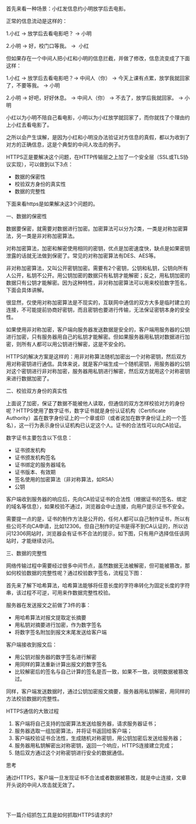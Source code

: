 首先来看一种场景：小红发信息约小明放学后去电影。

正常的信息流动是这样的：

1.小红 -> 放学后去看电影吧？ -> 小明

2.小明 -> 好，校门口等我。 ->  小红

但如果存在一个中间人把小红和小明的信息拦截，并做了修改，信息流变成了下面这样：

1.小红 -> 放学后去看电影吧？-> 中间人（你） -> 今天上课有点累，放学我就回家了，不要等我。 -> 小明

2.小明 -> 好吧，好好休息。 -> 中间人（你） -> 不去了，放学后我就回家。 -> 小明

小红以为小明不陪自己看电影，小明以为小红放学就回家了，而你就找了个理由约上小红去看电影了。

之所以会产生误解，是因为小红和小明没办法验证对方信息的真假，都以为收到了对方的正确信息，这是个典型的中间人攻击的例子。

HTTPS正是要解决这个问题，在HTTP传输层之上加了一个安全层（SSL或TLS协议实现），可以做到以下3点：

- 数据的保密性 
- 校验双方身份的真实性
- 数据的完整性

下面来看https是如果解决这3个问题的。

一、数据的保密性

数据要保密，就需要对数据进行加密。加密算法可以分为2类，一类是对称加密算法，另一类是非对称加密算法。

对称加密算法，加密和解密使用相同的密钥，优点是加密速度快，缺点是如果密钥泄露的话就无法做到保密了。常见的对称加密算法有DES、AES等。

非对称加密算法，又叫公开密钥加密。需要有2个密钥，公钥和私钥，公钥向所有人公开，私钥不公开。用公钥加密的数据只有私钥才能解密；反之，用私钥加密的数据只有公钥才能解密。因为这种特性，非对称加密算法可以用来校验数字签名，下面会具体讲解。

很显然，仅使用对称加密算法是不现实的，互联网中通信的双方大多是临时建立的连接，不可能提前协商好密钥，而且密钥也要进行传输，无法保证密钥本身的安全性。

如果使用非对称加密，客户端向服务器发送数据是安全的，客户端用服务器的公钥进行加密，只有服务器用自己的私钥才能解密。但如果服务器用私钥对数据进行加密，则所有人都可以用公钥进行解密，这是不安全的。

HTTPS的解决方案是这样的：用非对称算法随机加密出一个对称密钥，然后双方用对称密钥进行通信。具体来说，就是客户端生成一个随机密钥，用服务器的公钥对这个密钥进行非对称加密，服务器用私钥进行解密，然后双方就用这个对称密钥来进行数据加密了。

二、校验双方身份的真实性

上面说了加密，保证了数据不能被他人读取，但通信的双方怎样校验对方的身份呢？HTTPS使用了数字证书，数字证书就是身份认证机构（Certificate Authority）盖在数字身份证上的一个章或印（或者说加在数字身份证上的一个签名），这一行为表示身份认证机构已认定这个人。证书的合法性可以向CA验证。

数字证书主要包含以下信息：

- 证书颁发机构
- 证书颁发机构签名
- 证书绑定的服务器域名
- 证书版本、有效期
- 签名使用的加密算法（非对称算法，如RSA）
- 公钥

客户端收到服务器的响应后，先向CA验证证书的合法性（根据证书的签名、绑定的域名等信息），如果校验不通过，浏览器会中止连接，向用户提示证书不安全。

需要提一点的是，证书的制作方法是公开的，任何人都可以自己制作证书，所以有些公司不向CA申请，比如12306。但自己制作的证书是得不到CA认证的，所以访问12306网站时，浏览器会有证书不合法的提示，如下图，只有用户选择信任该网站时，才能继续访问。



三、数据的完整性

网络传输过程中需要经过很多中间节点，虽然数据无法被解密，但可能被篡改，那如何校验数据的完整性呢？通过校验数字签名，流程见下图：



首先来了解下哈希算法，哈希算法能够将任意长度的字符串转化为固定长度的字符串，该过程不可逆，可用来作数据完整性校验。

服务器在发送报文之前做了3件的事：

- 用哈希算法对报文提取定长摘要
- 用私钥对摘要进行加密，作为数字签名
- 将数字签名附加到报文末尾发送给客户端

客户端接收到报文后：

- 用公钥对服务器的数字签名进行解密
- 用同样的算法重新计算出报文的数字签名
- 比较解密后的签名与自己计算的签名是否一致，如果不一致，说明数据被篡改过。

同样，客户端发送数据时，通过公钥加密报文摘要，服务器用私钥解密，用同样的方法校验数据的完整性。

HTTPS通信的大致过程



1. 客户端将自己支持的加密算法发送给服务器，请求服务器证书；
2. 服务器选取一组加密算法，并将证书返回给客户端；
3. 客户端校验证书合法性，生成随机对称密钥，用公钥加密后发送给服务器；
4. 服务器用私钥解密出对称密钥，返回一个响应，HTTPS连接建立完成；
5. 随后双方通过这个对称密钥进行安全的数据通信。

思考

通过HTTPS，客户端一旦发现证书不合法或者数据被篡改，就是中止连接，文章开头说的中间人攻击就无效了。

<br>

<br>

下一篇介绍抓包工具是如何抓取HTTPS请求的?
